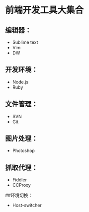 # 前端开发工具大集合

## 编辑器：
* Sublime text
* Vim
* DW

## 开发环境：
*  Node.js
* Ruby

## 文件管理：
*  SVN
* Git

## 图片处理：
* Photoshop

## 抓取代理：
* Fiddler
* CCProxy

##环境切换：
* Host-switcher
